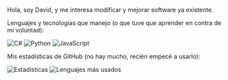 Hola, soy David, y me interesa modificar y mejorar software ya existente.

Lenguajes y tecnologías que manejo (o que tuve que aprender en contra de mi voluntad):

![C#](https://img.shields.io/badge/C%23-239120?style=for-the-badge&logo=c-sharp&logoColor=white)
![Python](https://img.shields.io/badge/Python-3776AB?style=for-the-badge&logo=python&logoColor=white)
![JavaScript](https://img.shields.io/badge/JavaScript-F7DF1E?style=for-the-badge&logo=javascript&logoColor=black)

Mis estadísticas de GitHub (no hay mucho, recién empecé a usarlo):

![Estadísticas](https://github-readme-stats.vercel.app/api?username=Davidsrs&show_icons=true&theme=radical)
![Lenguajes más usados](https://github-readme-stats.vercel.app/api/top-langs/?username=tuusuario&layout=compact&theme=radical)
